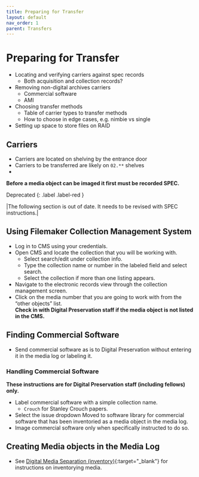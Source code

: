 ```yaml
---
title: Preparing for Transfer
layout: default
nav_order: 1
parent: Transfers
---
```

# Preparing for Transfer <!-- (digarch issue 79) -->
* Locating and verifying carriers against spec records
    * Both acquisition and collection records?
* Removing non-digital archives carriers
    * Commercial software
    * AMI
* Choosing transfer methods
    * Table of carrier types to transfer methods
    * How to choose in edge cases, e.g. nimbie vs single
* Setting up space to store files on RAID

## Carriers
* Carriers are located on shelving by the entrance door
* Carriers to be transferred are likely on `02.**` shelves
* 
**Before a media object can be imaged it first must be recorded SPEC.**

Deprecated
{: .label .label-red }

|The following section is out of date. It needs to be revised with SPEC instructions.|

## Using Filemaker Collection Management System
* Log in to CMS using your credentials.
* Open CMS and locate the collection that you will be working with.
    * Select search/edit under collection info.
    * Type the collection name or number in the labeled field and select search.
    * Select the collection if more than one listing appears.
* Navigate to the electronic records view through the collection management screen.
* Click on the media number that you are going to work with from the “other objects” list.  
**Check in with Digital Preservation staff if the media object is not listed in the CMS.**

## Finding Commercial Software  
* Send commercial software as is to Digital Preservation without entering it in the media log or labeling it.

### Handling Commercial Software  
**These instructions are for Digital Preservation staff (including fellows) only.**
* Label commercial software with a simple collection name.
    * `Crouch` for Stanley Crouch papers.
* Select the issue dropdown Moved to software library for commercial software that has been inventoried as a media object in the media log.
* Image commercial software only when specifically instructed to do so.  

## Creating Media objects in the Media Log
* See [Digital Media Separation (inventory)](/accessioning/digitalmediaseparation.html){:target="_blank"} for instructions on inventorying media.   